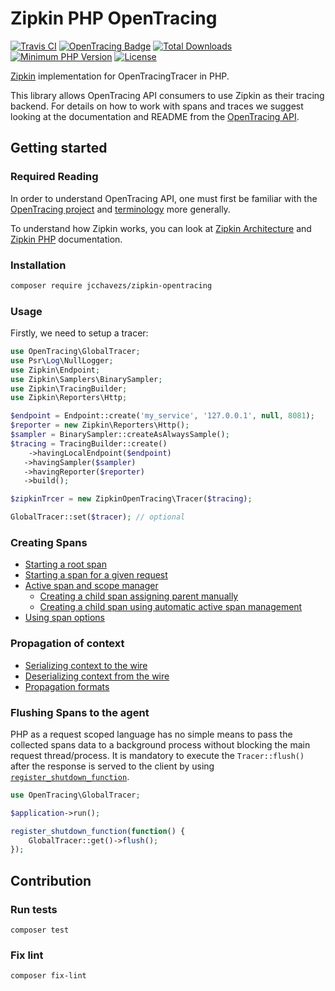 # Zipkin PHP OpenTracing

[![Travis CI](https://travis-ci.org/jcchavezs/zipkin-php-opentracing.svg?branch=master)](https://travis-ci.org/jcchavezs/zipkin-php-opentracing)
[![OpenTracing Badge](https://img.shields.io/badge/OpenTracing-enabled-blue.svg)](http://opentracing.io)
[![Total Downloads](https://poser.pugx.org/jcchavezs/zipkin-opentracing/downloads)](https://packagist.org/packages/jcchavezs/zipkin-opentracing)
[![Minimum PHP Version](https://img.shields.io/badge/php-%3E%3D%205.6-8892BF.svg)](https://php.net/)
[![License](https://img.shields.io/packagist/l/jcchavezs/zipkin-opentracing.svg)](https://github.com/jcchavezs/zipkin-php-opentracing/blob/master/LICENSE)

[Zipkin](http://zipkin.io) implementation for OpenTracingTracer in PHP.

This library allows OpenTracing API consumers to use Zipkin as their tracing backend.
For details on how to work with spans and traces we suggest looking at the documentation
and README from the [OpenTracing API](https://github.com/opentracing/opentracing-php).

## Getting started

### Required Reading

In order to understand OpenTracing API, one must first be familiar with the [OpenTracing project](http://opentracing.io) and [terminology](http://opentracing.io/spec/) more generally.

To understand how Zipkin works, you can look at [Zipkin Architecture](http://zipkin.io/pages/architecture.html) and [Zipkin PHP](https://github.com/jcchavezs/zipkin-php) documentation.

### Installation

```bash
composer require jcchavezs/zipkin-opentracing
```

### Usage

Firstly, we need to setup a tracer:

```php
use OpenTracing\GlobalTracer;
use Psr\Log\NullLogger;
use Zipkin\Endpoint;
use Zipkin\Samplers\BinarySampler;
use Zipkin\TracingBuilder;
use Zipkin\Reporters\Http;

$endpoint = Endpoint::create('my_service', '127.0.0.1', null, 8081);
$reporter = new Zipkin\Reporters\Http();
$sampler = BinarySampler::createAsAlwaysSample();
$tracing = TracingBuilder::create()
	->havingLocalEndpoint($endpoint)
   ->havingSampler($sampler)
   ->havingReporter($reporter)
   ->build();

$zipkinTrcer = new ZipkinOpenTracing\Tracer($tracing);

GlobalTracer::set($tracer); // optional
```

### Creating Spans

- [Starting a root span](https://github.com/opentracing/opentracing-php#starting-an-empty-trace-by-creating-a-root-span)
- [Starting a span for a given request](https://github.com/opentracing/opentracing-php#creating-a-span-given-an-existing-request)
- [Active span and scope manager](https://github.com/opentracing/opentracing-php#active-spans-and-scope-manager)
	- [Creating a child span assigning parent manually](https://github.com/opentracing/opentracing-php#creating-a-child-span-assigning-parent-manually)
	- [Creating a child span using automatic active span management](https://github.com/opentracing/opentracing-php#creating-a-child-span-using-automatic-active-span-management)
- [Using span options](https://github.com/opentracing/opentracing-php#using-span-options)

### Propagation of context

- [Serializing context to the wire](https://github.com/opentracing/opentracing-php#serializing-to-the-wire)
- [Deserializing context from the wire](https://github.com/opentracing/opentracing-php#deserializing-from-the-wire)
- [Propagation formats](https://github.com/opentracing/opentracing-php#propagation-formats)

### Flushing Spans to the agent

PHP as a request scoped language has no simple means to pass the collected spans data to a background process without 
blocking the main request thread/process. It is mandatory to execute the `Tracer::flush()` after the response is served 
to the client by using [`register_shutdown_function`](http://php.net/manual/en/function.register-shutdown-function.php).

```php
use OpenTracing\GlobalTracer;

$application->run();

register_shutdown_function(function() {
    GlobalTracer::get()->flush();
});
```

## Contribution

### Run tests

```
composer test
```

### Fix lint

```
composer fix-lint
```
